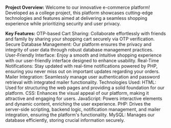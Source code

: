 **Project Overview:**
Welcome to our innovative e-commerce platform! Developed as a college project, this platform showcases cutting-edge technologies and features aimed at delivering a seamless shopping experience while prioritizing security and user privacy.

**Key Features:**
OTP-based Cart Sharing: Collaborate effortlessly with friends and family by sharing your shopping cart securely via OTP verification.
Secure Database Management: Our platform ensures the privacy and integrity of user data through robust database management practices.
User-Friendly Interface: Enjoy a smooth and intuitive shopping experience with our user-friendly interface designed to enhance usability.
Real-Time Notifications: Stay updated with real-time notifications powered by PHP, ensuring you never miss out on important updates regarding your orders.
Mailer Integration: Seamlessly manage user authentication and password retrieval with integrated mailer functionality.
Technologies Used:
HTML: Used for structuring the web pages and providing a solid foundation for our platform.
CSS: Enhances the visual appeal of our platform, making it attractive and engaging for users.
JavaScript: Powers interactive elements and dynamic content, enriching the user experience.
PHP: Drives the server-side scripting, backend logic, notification management, and mailer integration, ensuring the platform's functionality.
MySQL: Manages our database efficiently, storing crucial information securely.
